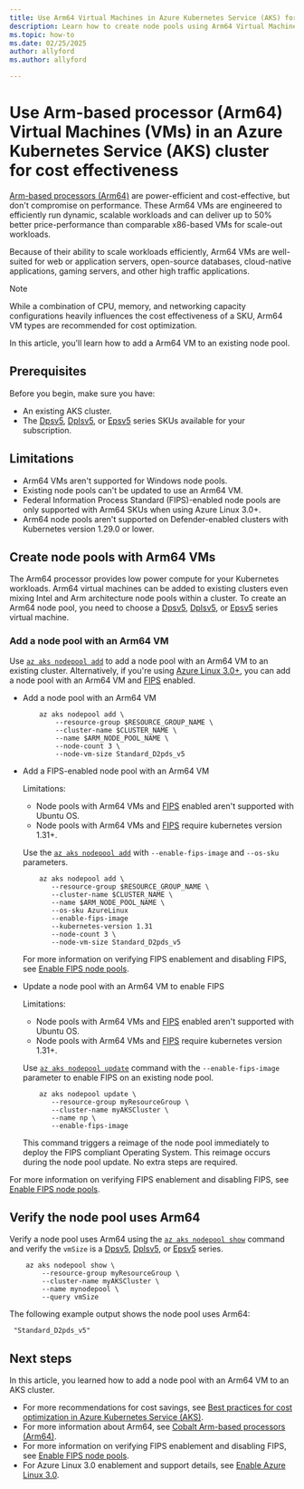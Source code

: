```yaml
---
title: Use Arm64 Virtual Machines in Azure Kubernetes Service (AKS) for cost effectiveness
description: Learn how to create node pools using Arm64 Virtual Machines with Azure Kubernetes Service (AKS) for cost effectiveness.
ms.topic: how-to
ms.date: 02/25/2025
author: allyford
ms.author: allyford

---
```


# Use Arm-based processor (Arm64) Virtual Machines (VMs) in an Azure Kubernetes Service (AKS) cluster for cost effectiveness

[Arm-based processors (Arm64)][cobalt-arm64-vm] are power-efficient and cost-effective, but don't compromise on performance. These Arm64 VMs are engineered to efficiently run dynamic, scalable workloads and can deliver up to 50% better price-performance than comparable x86-based VMs for scale-out workloads.

Because of their ability to scale workloads efficiently, Arm64 VMs are well-suited for web or application servers, open-source databases, cloud-native applications, gaming servers, and other high traffic applications.

>[!NOTE]
>While a combination of CPU, memory, and networking capacity configurations heavily influences the cost effectiveness of a SKU, Arm64 VM types are recommended for cost optimization.

In this article, you'll learn how to add a Arm64 VM to an existing node pool.

## Prerequisites

Before you begin, make sure you have:

- An existing AKS cluster.
- The [Dpsv5][arm-sku-vm1], [Dplsv5][arm-sku-vm2], or [Epsv5][arm-sku-vm3] series SKUs available for your subscription.

## Limitations
- Arm64 VMs aren't supported for Windows node pools.
- Existing node pools can't be updated to use an Arm64 VM.
- Federal Information Process Standard (FIPS)-enabled node pools are only supported with Arm64 SKUs when using Azure Linux 3.0+.
- Arm64 node pools aren't supported on Defender-enabled clusters with Kubernetes version 1.29.0 or lower.

## Create node pools with Arm64 VMs

The Arm64 processor provides low power compute for your Kubernetes workloads. Arm64 virtual machines can be added to existing clusters even mixing Intel and Arm architecture node pools within a cluster. To create an Arm64 node pool, you need to choose a [Dpsv5][arm-sku-vm1], [Dplsv5][arm-sku-vm2], or [Epsv5][arm-sku-vm3] series virtual machine.

### Add a node pool with an Arm64 VM

Use [`az aks nodepool add`][az-aks-nodepool-add] to add a node pool with an Arm64 VM to an existing cluster. Alternatively, if you're using [Azure Linux 3.0+][azure-linux-3.0], you can add a node pool with an Arm64 VM and [FIPS](./enable-fips-nodes.md) enabled.

- Add a node pool with an Arm64 VM

    ```azurecli-interactive
        az aks nodepool add \
            --resource-group $RESOURCE_GROUP_NAME \
            --cluster-name $CLUSTER_NAME \
            --name $ARM_NODE_POOL_NAME \
            --node-count 3 \
            --node-vm-size Standard_D2pds_v5
    ```
- Add a FIPS-enabled node pool with an Arm64 VM

   Limitations: 
   
    - Node pools with Arm64 VMs and [FIPS](./enable-fips-nodes.md) enabled aren't supported with Ubuntu OS.
    - Node pools with Arm64 VMs and [FIPS](./enable-fips-nodes.md) require kubernetes version 1.31+.

   Use the [`az aks nodepool add`][az-aks-nodepool-add] with `--enable-fips-image` and `--os-sku` parameters.

    ```azurecli-interactive
        az aks nodepool add \
           --resource-group $RESOURCE_GROUP_NAME \
           --cluster-name $CLUSTER_NAME \
           --name $ARM_NODE_POOL_NAME \
           --os-sku AzureLinux
           --enable-fips-image
           --kubernetes-version 1.31
           --node-count 3 \
           --node-vm-size Standard_D2pds_v5
    ```
   For more information on verifying FIPS enablement and disabling FIPS, see [Enable FIPS node pools](./enable-fips-nodes.md).

- Update a node pool with an Arm64 VM to enable FIPS

   Limitations: 
   
    - Node pools with Arm64 VMs and [FIPS](./enable-fips-nodes.md) enabled aren't supported with Ubuntu OS.
    - Node pools with Arm64 VMs and [FIPS](./enable-fips-nodes.md) require kubernetes version 1.31+.

   Use [`az aks nodepool update`][az-aks-nodepool-update] command with the `--enable-fips-image` parameter to enable FIPS on an existing node pool.

    ```azurecli-interactive
        az aks nodepool update \
           --resource-group myResourceGroup \
           --cluster-name myAKSCluster \
           --name np \
           --enable-fips-image
    ```

   This command triggers a reimage of the node pool immediately to deploy the FIPS compliant Operating System. This reimage occurs during the node pool update. No extra steps are required.

For more information on verifying FIPS enablement and disabling FIPS, see [Enable FIPS node pools](./enable-fips-nodes.md).

## Verify the node pool uses Arm64

Verify a node pool uses Arm64 using the [`az aks nodepool show`][az-aks-nodepool-show] command and verify the `vmSize` is a [Dpsv5][arm-sku-vm1], [Dplsv5][arm-sku-vm2], or [Epsv5][arm-sku-vm3] series.

 ```azurecli-interactive
     az aks nodepool show \
         --resource-group myResourceGroup \
         --cluster-name myAKSCluster \
         --name mynodepool \
         --query vmSize
```

The following example output shows the node pool uses Arm64:

```output
 "Standard_D2pds_v5"
```

## Next steps

In this article, you learned how to add a node pool with an Arm64 VM to an AKS cluster. 
- For more recommendations for cost savings, see [Best practices for cost optimization in Azure Kubernetes Service (AKS)](./best-practices-cost.md).
- For more information about Arm64, see [Cobalt Arm-based processors (Arm64)][cobalt-arm64-vm].
- For more information on verifying FIPS enablement and disabling FIPS, see [Enable FIPS node pools](./enable-fips-nodes.md).
- For Azure Linux 3.0 enablement and support details, see [Enable Azure Linux 3.0][azure-linux-3.0].

<!-- LINKS - Internal -->
[arm-sku-vm1]: /azure/virtual-machines/dpsv5-dpdsv5-series
[arm-sku-vm2]: /azure/virtual-machines/dplsv5-dpldsv5-series
[arm-sku-vm3]: /azure/virtual-machines/epsv5-epdsv5-series
[az-aks-nodepool-add]: /cli/azure/aks/nodepool#az_aks_nodepool_add
[az-aks-nodepool-show]: /cli/azure/aks/nodepool#az_aks_nodepool_show
[az-aks-nodepool-delete]: /cli/azure/aks/nodepool#az_aks_nodepool_delete
[az-aks-nodepool-update]: /cli/azure/aks#az-aks-update
[azure-linux-3.0]: /azure/azure-linux/how-to-enable-azure-linux-3
[cobalt-arm64-vm]: /azure/virtual-machines/sizes/cobalt-overview


